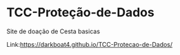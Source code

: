 # TCC-Proteção-de-Dados
Site de doação de Cesta basicas

Link:https://darkboat4.github.io/TCC-Protecao-de-Dados/
